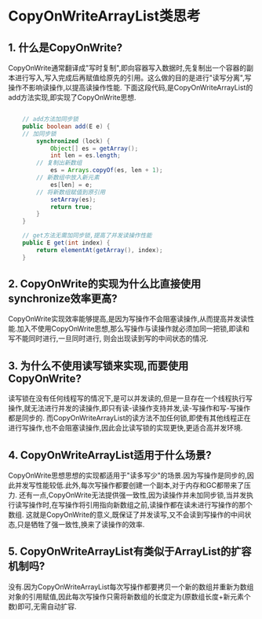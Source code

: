 # CopyOnWriteArrayList类思考

## 1. 什么是CopyOnWrite?

CopyOnWrite通常翻译成"写时复制",即向容器写入数据时,先复制出一个容器的副本进行写入,写入完成后再赋值给原先的引用。这么做的目的是进行"读写分离",写操作不影响读操作,以提高读操作性能.
下面这段代码,是CopyOnWriteArrayList的add方法实现,即实现了CopyOnWrite思想.
```java

    // add方法加同步锁
    public boolean add(E e) {
	// 加同步锁
        synchronized (lock) {
            Object[] es = getArray();
            int len = es.length;
		// 复制出新数组
            es = Arrays.copyOf(es, len + 1);
		// 新数组中放入新元素
            es[len] = e;
		// 将新数组赋值到原引用
            setArray(es);
            return true;
        }
    }

    // get方法无需加同步锁,提高了并发读操作性能
    public E get(int index) {
        return elementAt(getArray(), index);
    }

```

## 2. CopyOnWrite的实现为什么比直接使用synchronize效率更高?

CopyOnWrite实现效率能够提高,是因为写操作不会阻塞读操作,从而提高并发读性能.加入不使用CopyOnWrite思想,那么写操作与读操作就必须加同一把锁,即读和写不能同时进行,一旦同时进行,
则会出现读到写的中间状态的情况.

## 3. 为什么不使用读写锁来实现,而要使用CopyOnWrite?

读写锁在没有任何线程写的情况下,是可以并发读的,但是一旦存在一个线程执行写操作,就无法进行并发的读操作,即只有读-读操作支持并发,读-写操作和写-写操作都是同步的.
而CopyOnWriteArrayList的读方法不加任何锁,即使有其他线程正在进行写操作,也不会阻塞读操作,因此会比读写锁的实现更快,更适合高并发环境.

## 4. CopyOnWriteArrayList适用于什么场景?

CopyOnWrite思想思想的实现都适用于"读多写少"的场景.因为写操作是同步的,因此并发写性能较低.此外,每次写操作都要创建一个副本,对于内存和GC都带来了压力.
还有一点,CopyOnWrite无法提供强一致性,因为读操作并未加同步锁,当并发执行读写操作时,在写操作将引用指向新数组之前,读操作都在读未进行写操作的那个数组.
这就是CopyOnWrite的意义,既保证了并发读写,又不会读到写操作的中间状态,只是牺牲了强一致性,换来了读操作的效率.


## 5. CopyOnWriteArrayList有类似于ArrayList的扩容机制吗?
没有.因为CopyOnWriteArrayList每次写操作都要拷贝一个新的数组并重新为数组对象的引用赋值,因此每次写操作只需将新数组的长度定为(原数组长度+新元素个数)即可,无需自动扩容.




